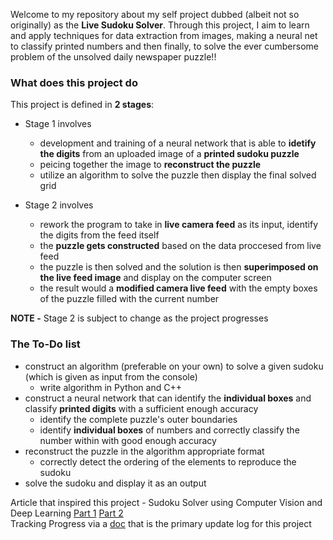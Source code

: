 Welcome to my repository about my self project dubbed (albeit not so originally) as the **Live Sudoku Solver**. Through this project, I aim to learn and apply techniques for data extraction from images, making a neural net to classify printed numbers and then finally, to solve the ever cumbersome problem of the unsolved daily newspaper puzzle!!

### What does this project do
This project is defined in **2 stages**:
- Stage 1 involves
  * development and training of a neural network that is able to **idetify the digits** from an uploaded image of a **printed sudoku puzzle**
  * peicing together the image to **reconstruct the puzzle**
  * utilize an algorithm to solve the puzzle then display the final solved grid
 
- Stage 2 involves
  * rework the program to take in **live camera feed** as its input, identify the digits from the feed itself
  * the **puzzle gets constructed** based on the data proccesed from live feed
  * the puzzle is then solved and the solution is then **superimposed on the live feed image** and display on the computer screen
  * the result would a **modified camera live feed** with the empty boxes of the puzzle filled with the current number

**NOTE -** Stage 2 is subject to change as the project progresses

### The To-Do list
- construct an algorithm (preferable on your own) to solve a given sudoku (which is given as input from the console)
  * write algorithm in Python and C++
- construct a neural network that can identify the **individual boxes** and classify **printed digits** with a sufficient enough accuracy
  * identify the complete puzzle's outer boundaries
  * identify **individual boxes** of numbers and correctly classify the number within with good enough accuracy
- reconstruct the puzzle in the algorithm appropriate format
  * correctly detect the ordering of the elements to reproduce the sudoku
- solve the sudoku and display it as an output

Article that inspired this project - Sudoku Solver using Computer Vision and Deep Learning [Part 1](https://aakashjhawar.medium.com/sudoku-solver-using-opencv-and-dl-part-1-490f08701179) [Part 2](https://aakashjhawar.medium.com/sudoku-solver-using-opencv-and-dl-part-2-bbe0e6ac87c5)  
Tracking Progress via a [doc](https://docs.google.com/document/d/1kK3xpeCEI2OSuNLdxyedZndlmpJeOXm3psKB9WDqKms/edit?usp=sharing) that is the primary update log for this project  
